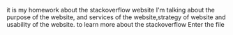 it is my homework about the stackoverflow website
I'm talking about the purpose of the website, 
and services of the website,strategy of website and 
usability of the website.
to learn more about the stackoverflow Enter the file
